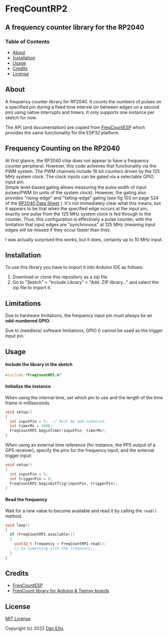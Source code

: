 # FreqCountRP2
## A frequency counter library for the RP2040

### Table of Contents

- [About](#about)
- [Installation](#installation)
- [Usage](#usage)
- [Credits](#credits)
- [License](#license)

## About

A frequency counter library for RP2040. It counts the numbers of pulses on a 
specified pin during a fixed time interval (or between edges on a second pin) 
using native interrupts and timers. It only supports one instance per sketch for now.

The API (and documentation) are copied from [FreqCountESP](http://github.com/kapraran/FreqCountESP) which provides the same functionality for the ESP32 platform.

## Frequency Counting on the RP2040

At first glance, the RP2040 chip does not appear to have a frequency counter peripheral.
However, this code achieves that functionality via the PWM system.
The PWM channels include 16 bit counters driven by the 125 MHz system clock.
The clock inputs can be gated via a selectable GPIO input pin.  
Simple level-based gating allows measuring the pulse width of input pulses/PWM 
(in units of the system clock).
However, the gating also provides "rising-edge" and "falling-edge" gating
(see fig 103 on page 524 of the 
[RP2040 Data Sheet](https://datasheets.raspberrypi.com/rp2040/rp2040-datasheet.pdf#page525)
).
It's not immediately clear what this means, but it appears to be that when the 
specified edge occurs at the input pin, exactly one pulse from the 125 MHz system clock
is fed through to the counter.  Thus, this configuration is effectively a pulse
counter, with the limitation that input edges are "synchronous" at 125 MHz (meaning
input edges will be missed if they occur faster than this).

I was actually surprised this works, but it does, certainly up to 10 MHz input.

## Installation

To use this library you have to import it into Arduino IDE as follows:
1. Download or clone this repository as a zip file.
2. Go to "Sketch" > "Include Library" > "Add .ZIP library..." and select the zip file to import it.

## Limitations

Due to hardware limitations, the frequency input pin must always be an **odd-numbered GPIO**.

Due to (needless) software limitations, GPIO 0 cannot be used as the trigger input pin.

## Usage

#### Include the library in the sketch

```C++
#include "FreqCountRP2.h"
```

#### Initialize the instance

When using the internal time, set which pin to use and the length of the time frame in milliseconds.

```C++
void setup()
{
  int inputPin = 5;  // Must be odd-numbered.
  int timerMs = 1000;
  FreqCountRP2.beginTimer(inputPin, timerMs);
}
```

When using an external time reference (for instance, the PPS output of a GPS receiver), specify the pins for the frequency input, and the external trigger input:

```C++
void setup()
{
  int inputPin = 5;
  int triggerPin = 6;
  FreqCountRP2.beginExtTrig(inputPin, triggerPin);
}
```


#### Read the frequency

Wait for a new value to become available and read it by calling the `read()` method.

```C++
void loop()
{
  if (FreqCountRP2.available())
  {
    uint32_t frequency = FreqCountRP2.read();
    // Do something with the frequency...
  }
}
```

## Credits <a name="credits"></a>

* [FreqCountESP](https://github.com/kapraran/FreqCountESP)
* [FreqCount library for Arduino & Teensy boards](https://www.pjrc.com/teensy/td_libs_FreqCount.html)

## License <a name="license"></a>

[MIT License](https://github.com/dpwe/FreqCountRP2/blob/master/LICENSE)

Copyright (c) 2022 [Dan Ellis](https://github.com/dpwe)
